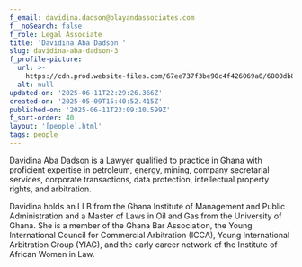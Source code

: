 ```yaml
---
f_email: davidina.dadson@blayandassociates.com
f__noSearch: false
f_role: Legal Associate
title: 'Davidina Aba Dadson '
slug: davidina-aba-dadson-3
f_profile-picture:
  url: >-
    https://cdn.prod.website-files.com/67ee737f3be90c4f426069a0/6800db87d78b24f81a40bff2_Aba%20Favourite.avif
  alt: null
updated-on: '2025-06-11T22:29:26.366Z'
created-on: '2025-05-09T15:40:52.415Z'
published-on: '2025-06-11T23:09:10.599Z'
f_sort-order: 40
layout: '[people].html'
tags: people
---
```


Davidina Aba Dadson is a Lawyer qualified to practice in Ghana with proficient expertise in petroleum, energy, mining, company secretarial services, corporate transactions, data protection, intellectual property rights, and arbitration.

Davidina holds an LLB from the Ghana Institute of Management and Public Administration and a Master of Laws in Oil and Gas from the University of Ghana. She is a member of the Ghana Bar Association, the Young International Council for Commercial Arbitration (ICCA), Young International Arbitration Group (YIAG), and the early career network of the Institute of African Women in Law.

‍

‍
